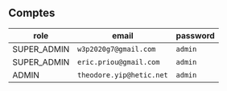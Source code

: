 ## Comptes
| role | email | password
| --- | --- | ---
| SUPER_ADMIN | `w3p2020g7@gmail.com` | `admin`
| SUPER_ADMIN | `eric.priou@gmail.com` | `admin`
| ADMIN | `theodore.yip@hetic.net` | `admin`